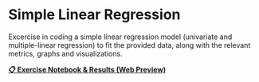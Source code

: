 # Simple Linear Regression

Excercise in coding a simple linear regression model (univariate and multiple-linear regression) to fit the provided data, along with the relevant metrics, graphs and visualizations.

**[📋 Exercise Notebook & Results (Web Preview)](./main.html)**